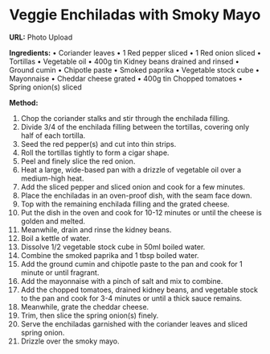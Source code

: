 # Veggie Enchiladas with Smoky Mayo

**URL:** Photo Upload


**Ingredients:**
• Coriander leaves
• 1 Red pepper sliced
• 1 Red onion sliced
• Tortillas
• Vegetable oil
• 400g tin Kidney beans drained and rinsed
• Ground cumin
• Chipotle paste
• Smoked paprika
• Vegetable stock cube
• Mayonnaise
• Cheddar cheese grated
• 400g tin Chopped tomatoes
• Spring onion(s) sliced

**Method:**
1. Chop the coriander stalks and stir through the enchilada filling.
2. Divide 3/4 of the enchilada filling between the tortillas, covering only half of each tortilla.
3. Seed the red pepper(s) and cut into thin strips.
4. Roll the tortillas tightly to form a cigar shape.
5. Peel and finely slice the red onion.
6. Heat a large, wide-based pan with a drizzle of vegetable oil over a medium-high heat.
7. Add the sliced pepper and sliced onion and cook for a few minutes.
8. Place the enchiladas in an oven-proof dish, with the seam face down.
9. Top with the remaining enchilada filling and the grated cheese.
10. Put the dish in the oven and cook for 10-12 minutes or until the cheese is golden and melted.
11. Meanwhile, drain and rinse the kidney beans.
12. Boil a kettle of water.
13. Dissolve 1/2 vegetable stock cube in 50ml boiled water.
14. Combine the smoked paprika and 1 tbsp boiled water.
15. Add the ground cumin and chipotle paste to the pan and cook for 1 minute or until fragrant.
16. Add the mayonnaise with a pinch of salt and mix to combine.
17. Add the chopped tomatoes, drained kidney beans, and vegetable stock to the pan and cook for 3-4 minutes or until a thick sauce remains.
18. Meanwhile, grate the cheddar cheese.
19. Trim, then slice the spring onion(s) finely.
20. Serve the enchiladas garnished with the coriander leaves and sliced spring onion.
21. Drizzle over the smoky mayo.